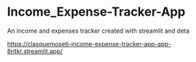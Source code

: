 # Income_Expense-Tracker-App
An income and expenses tracker created with streamlit and deta

https://clasquemoseti-income-expense-tracker-app-app-8ritkr.streamlit.app/
